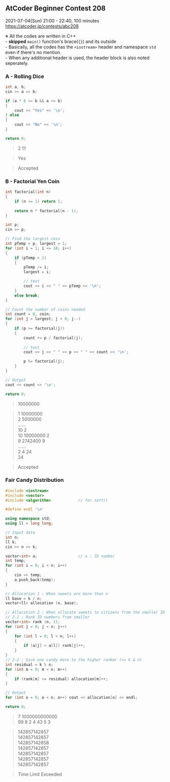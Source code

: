 ## AtCoder Beginner Contest 208

2021-07-04(Sun) 21:00 - 22:40, 100 minutes  
https://atcoder.jp/contests/abc208

※ All the codes are written in C++  
    - **skipped** `main()` function's brace(`{}`) and its outside  
    - Basically, all the codes has the `<iostream>` header and namespace `std` even if there's no mention.  
    - When any additional header is used, the header block is also noted seperately.


### A - Rolling Dice

```cpp
int a, b;
cin >> a >> b;

if (a * 6 >= b && a <= b)
{
    cout << "Yes" << '\n';
} else
{
    cout << "No" << '\n';
}

return 0;
```

> 2 11

> Yes

> Accepted


### B - Factorial Yen Coin

```cpp
int factorial(int n)
{
    if (n <= 1) return 1;
 
    return n * factorial(n - 1);
}
```
```cpp
int p;
cin >> p;

// Find the largest coin
int pTemp = p, largest = 1;
for (int i = 1; i <= 10; i++)
{
    if (pTemp > 1)
    {
        pTemp /= i;
        largest = i;

        // test
        cout << i << " " << pTemp << '\n';
    } 
    else break;
}

// Count the number of coins needed
int count = 0, coin;
for (int j = largest; j > 0; j--)
{
    if (p >= factorial(j))
    {
        count += p / factorial(j);
    
        // test
        cout << j << " " << p << " " << count << '\n';

        p %= factorial(j);
    }
}

// Output
cout << count << '\n';

return 0;
```

> 10000000

> 1 10000000  
> 2 5000000  
> ……  
> 10 2  
> 10 10000000 2  
> 9 2742400 9  
> ……  
> 2 4 24  
> 24

> Accepted


### Fair Candy Distribution

```cpp
#include <iostream>
#include <vector>
#include <algorithm>            // for sort()

#define endl '\n'

using namespace std;
using ll = long long;
```
```cpp
// Input data
int n;
ll k;
cin >> n >> k;

vector<int> a;                  // a : ID number
int temp;
for (int i = 0; i < n; i++)
{
    cin >> temp;
    a.push_back(temp);
}
```
```cpp
// Allocation 1 : When sweets are more than n
ll base = k / n;
vector<ll> allocation (n, base);
```
```cpp
// Allocation 2 : When allocate sweets to citizens from the smaller ID number
// 2-1 : Rank ID numbers from smaller
vector<int> rank (n, 1);
for (int j = 0; j < n; j++)
{
    for (int l = 0; l < n; l++)
    {
        if (a[j] > a[l]) rank[j]++;
    }
}
// 2-2 : Give one candy more to the higher ranker (<= k & n)
int residual = k % n; 
for (int m = 0; m < n; m++)
{
    if (rank[m] <= residual) allocation[m]++;
}
```
```cpp
// Output
for (int o = 0; o < n; o++) cout << allocation[o] << endl;

return 0;
```

> 7 1000000000000  
> 99 8 2 4 43 5 3

> 142857142857  
> 142857142857  
> 142857142858  
> 142857142857  
> 142857142857  
> 142857142857  
> 142857142857

> Time Limit Exceeded